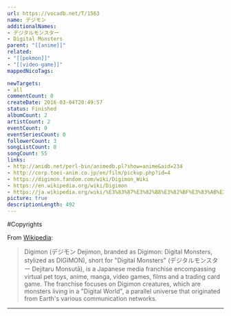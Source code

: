 ```yaml
---
url: https://vocadb.net/T/1563
name: デジモン
additionalNames: 
- デジタルモンスター
- Digital Monsters
parent: "[[anime]]"
related:
- "[[pokmon]]"
- "[[video-game]]"
mappedNicoTags:

newTargets:
- all
commentCount: 0
createDate: 2016-03-04T20:49:57
status: Finished
albumCount: 2
artistCount: 2
eventCount: 0
eventSeriesCount: 0
followerCount: 3
songListCount: 0
songCount: 55
links: 
- http://anidb.net/perl-bin/animedb.pl?show=anime&aid=234
- http://corp.toei-anim.co.jp/en/film/pickup.php?id=4
- https://digimon.fandom.com/wiki/Digimon_Wiki
- https://en.wikipedia.org/wiki/Digimon
- https://ja.wikipedia.org/wiki/%E3%83%87%E3%82%B8%E3%82%BF%E3%83%AB%E3%83%A2%E3%83%B3%E3%82%B9%E3%82%BF%E3%83%BC
picture: true
descriptionLength: 492
---
```


#Copyrights

From [Wikipedia](https://en.wikipedia.org/wiki/Digimon):

>Digimon (デジモン Dejimon, branded as Digimon: Digital Monsters, stylized as DIGIMON), short for "Digital Monsters" (デジタルモンスター Dejitaru Monsutā), is a Japanese media franchise encompassing virtual pet toys, anime, manga, video games, films and a trading card game. The franchise focuses on Digimon creatures, which are monsters living in a "Digital World", a parallel universe that originated from Earth's various communication networks.

---

